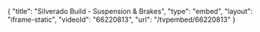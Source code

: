 {
    "title": "Silverado Build - Suspension & Brakes",
    "type": "embed",
    "layout": "iframe-static",
    "videoId": "66220813",
    "url": "\/tvpembed\/66220813"
}